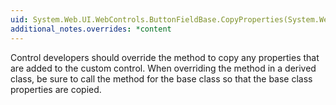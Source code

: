 ```yaml
---
uid: System.Web.UI.WebControls.ButtonFieldBase.CopyProperties(System.Web.UI.WebControls.DataControlField)
additional_notes.overrides: *content
---
```


<p>Control developers should override the <xref href="System.Web.UI.WebControls.ButtonFieldBase.CopyProperties(System.Web.UI.WebControls.DataControlField)"></xref> method to copy any properties that are added to the custom control. When overriding the <xref href="System.Web.UI.WebControls.ButtonFieldBase.CopyProperties(System.Web.UI.WebControls.DataControlField)"></xref> method in a derived class, be sure to call the <xref href="System.Web.UI.WebControls.ButtonFieldBase.CopyProperties(System.Web.UI.WebControls.DataControlField)"></xref> method for the base class so that the base class properties are copied.</p>


